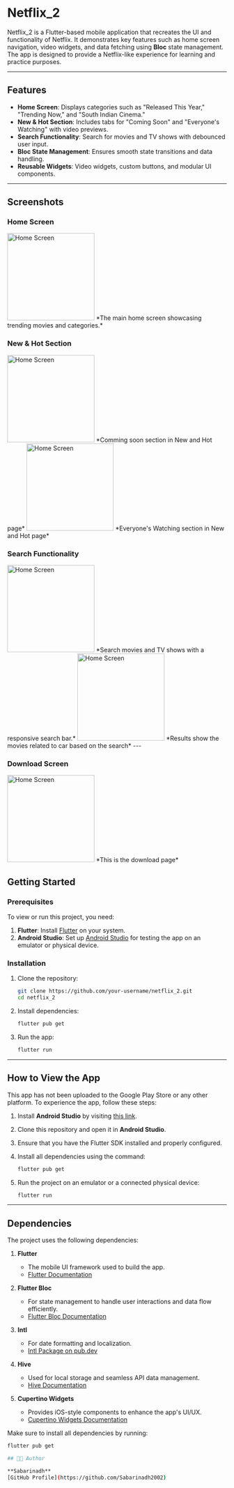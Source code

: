 # Netflix_2

Netflix_2 is a Flutter-based mobile application that recreates the UI and functionality of Netflix. It demonstrates key features such as home screen navigation, video widgets, and data fetching using **Bloc** state management. The app is designed to provide a Netflix-like experience for learning and practice purposes.

---

## Features

- **Home Screen**: Displays categories such as "Released This Year," "Trending Now," and "South Indian Cinema."
- **New & Hot Section**: Includes tabs for "Coming Soon" and "Everyone's Watching" with video previews.
- **Search Functionality**: Search for movies and TV shows with debounced user input.
- **Bloc State Management**: Ensures smooth state transitions and data handling.
- **Reusable Widgets**: Video widgets, custom buttons, and modular UI components.

---

## Screenshots

### Home Screen
<img src="images/home.jpg" alt="Home Screen" width="200"/>
*The main home screen showcasing trending movies and categories.*

### New & Hot Section
<img src="images/new&hot.jpg" alt="Home Screen" width="200"/>
*Comming soon section in New and Hot page*
<img src="images/new&hot2.jpg" alt="Home Screen" width="200"/>
*Everyone's Watching section in New and Hot page*

### Search Functionality

<img src="images/search2.jpg" alt="Home Screen" width="200"/>
*Search movies and TV shows with a responsive search bar.*

<img src="images/search.jpg" alt="Home Screen" width="200"/>
*Results show the movies related to car based on the search*
---

### Download Screen
<img src="images/netflixdownload.jpg" alt="Home Screen" width="200"/>
*This is the download page*

## Getting Started

### Prerequisites

To view or run this project, you need:

1. **Flutter**: Install [Flutter](https://flutter.dev/docs/get-started/install) on your system.
2. **Android Studio**: Set up [Android Studio](https://developer.android.com/studio) for testing the app on an emulator or physical device.

### Installation

1. Clone the repository:

   ```bash
   git clone https://github.com/your-username/netflix_2.git
   cd netflix_2

2. Install dependencies:
    ```bash
    flutter pub get

3. Run the app:
    ```bash
    flutter run

---

## How to View the App

This app has not been uploaded to the Google Play Store or any other platform. To experience the app, follow these steps:

1. Install **Android Studio** by visiting [this link](https://developer.android.com/studio).
2. Clone this repository and open it in **Android Studio**.
3. Ensure that you have the Flutter SDK installed and properly configured.
4. Install all dependencies using the command:

   ```bash
   flutter pub get

5. Run the project on an emulator or a connected physical device:
    ```bash
    flutter run

---

## Dependencies

The project uses the following dependencies:

1. **Flutter**  
   - The mobile UI framework used to build the app.  
   - [Flutter Documentation](https://flutter.dev/docs)

2. **Flutter Bloc**  
   - For state management to handle user interactions and data flow efficiently.  
   - [Flutter Bloc Documentation](https://bloclibrary.dev/)

3. **Intl**  
   - For date formatting and localization.  
   - [Intl Package on pub.dev](https://pub.dev/packages/intl)

4. **Hive**  
   - Used for local storage and seamless API data management.  
   - [Hive Documentation](https://docs.hivedb.dev/)

5. **Cupertino Widgets**  
   - Provides iOS-style components to enhance the app's UI/UX.  
   - [Cupertino Widgets Documentation](https://flutter.dev/docs/development/ui/widgets/cupertino)

Make sure to install all dependencies by running:

```bash
flutter pub get

## 🧑‍💻 Author

**Sabarinadh**  
[GitHub Profile](https://github.com/Sabarinadh2002)